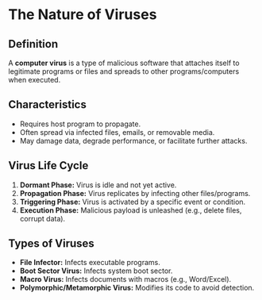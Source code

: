 # The Nature of Viruses

## Definition
A **computer virus** is a type of malicious software that attaches itself to legitimate programs or files and spreads to other programs/computers when executed.

## Characteristics
- Requires host program to propagate.
- Often spread via infected files, emails, or removable media.
- May damage data, degrade performance, or facilitate further attacks.

## Virus Life Cycle
1. **Dormant Phase:** Virus is idle and not yet active.
2. **Propagation Phase:** Virus replicates by infecting other files/programs.
3. **Triggering Phase:** Virus is activated by a specific event or condition.
4. **Execution Phase:** Malicious payload is unleashed (e.g., delete files, corrupt data).

## Types of Viruses
- **File Infector:** Infects executable programs.
- **Boot Sector Virus:** Infects system boot sector.
- **Macro Virus:** Infects documents with macros (e.g., Word/Excel).
- **Polymorphic/Metamorphic Virus:** Modifies its code to avoid detection.